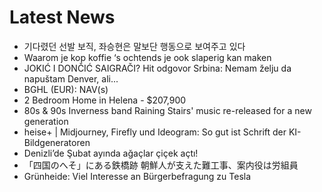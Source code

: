 # Latest News
-  기다렸던 선발 보직, 좌승현은 말보단 행동으로 보여주고 있다
-  Waarom je kop koffie ‘s ochtends je ook slaperig kan maken
-  JOKIĆ I DONČIĆ SAIGRAČI? Hit odgovor Srbina: Nemam želju da napuštam Denver, ali...
-  BGHL (EUR): NAV(s)
-  2 Bedroom Home in Helena - $207,900
-  80s & 90s Inverness band Raining Stairs' music re-released for a new generation
-  heise+ | Midjourney, Firefly und Ideogram: So gut ist Schrift der KI-Bildgeneratoren
-  Denizli’de Şubat ayında ağaçlar çiçek açtı!
-  「四国のへそ」にある鉄橋跡 朝鮮人が支えた難工事、案内役は労組員
-  Grünheide: Viel Interesse an Bürgerbefragung zu Tesla
